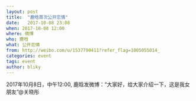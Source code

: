 ```yaml
---
layout: post
title:  "鹿晗首次公开恋情"
date:   2017-10-08 23:08
when: 2017-10-08 12:00
where: 微博
who: 鹿晗
what: 公开恋情
from: http://weibo.com/u/1537790411?refer_flag=1005055014_
categories: event
tags: event
author: bliky
---
```


2017年10月8日，中午12:00, 鹿晗发微博：“大家好，给大家介绍一下，这是我女朋友”@关晓彤 ​​​​ 
